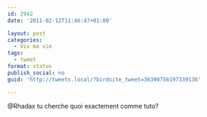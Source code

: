 ```yaml
---
id: 2942
date: '2011-02-12T11:46:47+01:00'

layout: post
categories:
  - Vis ma vie
tags:
  - tweet
format: status
publish_social: no
guid: 'http://tweets.local/?birdsite_tweet=36390756197339136'

---
```


@Rhadax tu cherche quoi exactement comme tuto?
